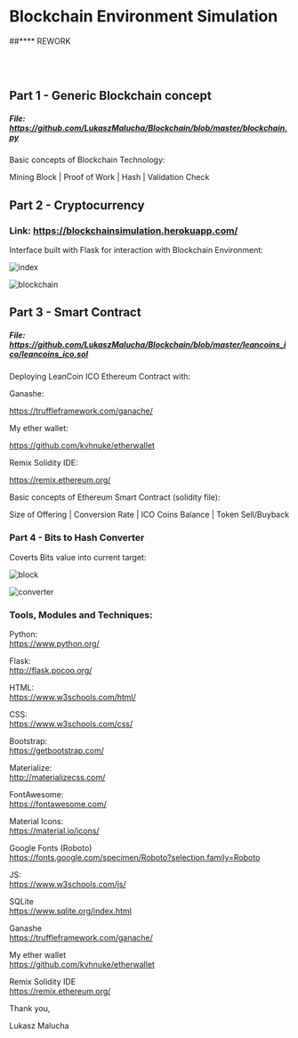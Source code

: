 # Blockchain Environment Simulation

##**** REWORK

<br>
<br>

## Part 1 - Generic Blockchain concept

##### File: https://github.com/LukaszMalucha/Blockchain/blob/master/blockchain.py

Basic concepts of Blockchain Technology:

Mining Block | Proof of Work | Hash | Validation Check


## Part 2 - Cryptocurrency

### Link:   https://blockchainsimulation.herokuapp.com/

Interface built with Flask for interaction with Blockchain Environment: 

![index](https://user-images.githubusercontent.com/26208598/41812241-50c281fc-7717-11e8-9dcf-d45f700b93f1.JPG)


![blockchain](https://user-images.githubusercontent.com/26208598/41812237-4b92804c-7717-11e8-8026-290b373ac1ea.JPG)




## Part 3 - Smart Contract 

##### File: https://github.com/LukaszMalucha/Blockchain/blob/master/leancoins_ico/leancoins_ico.sol

Deploying LeanCoin ICO Ethereum Contract with:

Ganashe:

https://truffleframework.com/ganache/

My ether wallet:

https://github.com/kvhnuke/etherwallet

Remix Solidity IDE:

https://remix.ethereum.org/

Basic concepts of Ethereum Smart Contract (solidity file):

Size of Offering | Conversion Rate | ICO Coins Balance | Token Sell/Buyback


### Part 4 - Bits to Hash Converter

Coverts Bits value into current target:

![block](https://user-images.githubusercontent.com/26208598/41813221-713311f6-7729-11e8-84ba-08f4ad22589a.JPG)

![converter](https://user-images.githubusercontent.com/26208598/41813220-702ebddc-7729-11e8-88ca-19951f75538e.JPG)



### Tools, Modules and Techniques:

Python:<br>
https://www.python.org/

Flask:<br>
http://flask.pocoo.org/

HTML:<br>
https://www.w3schools.com/html/

CSS:<br>
https://www.w3schools.com/css/

Bootstrap:<br>
https://getbootstrap.com/

Materialize:<br>
http://materializecss.com/

FontAwesome:<br>
https://fontawesome.com/

Material Icons:<br>
https://material.io/icons/

Google Fonts (Roboto)<br>
https://fonts.google.com/specimen/Roboto?selection.family=Roboto

JS:<br>
https://www.w3schools.com/js/

SQLite<br>
https://www.sqlite.org/index.html

Ganashe<br>
https://truffleframework.com/ganache/

My ether wallet<br>
https://github.com/kvhnuke/etherwallet

Remix Solidity IDE<br>
https://remix.ethereum.org/


Thank you,

Lukasz Malucha